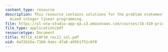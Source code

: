 ```yaml
---
content_type: resource
description: This resource contains solutions for the problem statements related to
  mixed integer linear programming.
file: https://ol-ocw-studio-app-qa.s3.amazonaws.com/courses/16-410-principles-of-autonomy-and-decision-making-fall-2010/4af2616a71b64aec47a6a95b1f51c8f0_MIT16_410F10_rec11_sol.pdf
file_type: application/pdf
resourcetype: Document
title: MIT16_410F10_rec11_sol.pdf
uid: 4af2616a-71b6-4aec-47a6-a95b1f51c8f0
---
```

